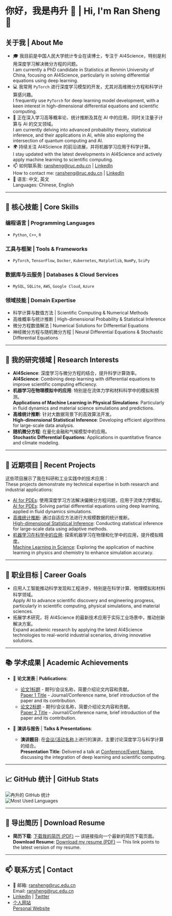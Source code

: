 # 你好，我是冉升 👋 | Hi, I'm Ran Sheng 👋

## 关于我 | About Me
- 🎓 我目前是中国人民大学统计专业在读博士，专注于 AI4Science，特别是利用深度学习解决微分方程的问题。  
  I am currently a PhD candidate in Statistics at Renmin University of China, focusing on AI4Science, particularly in solving differential equations using deep learning.
- 💻 我常用 `PyTorch` 进行深度学习模型的开发，尤其对高维微分方程和科学计算感兴趣。  
  I frequently use `PyTorch` for deep learning model development, with a keen interest in high-dimensional differential equations and scientific computing.
- 🧠 正在深入学习高等概率论、统计推断及其在 AI 中的应用，同时关注量子计算与 AI 的交叉领域。  
  I am currently delving into advanced probability theory, statistical inference, and their applications in AI, while also exploring the intersection of quantum computing and AI.
- 🌍 持续关注 AI4Science 的前沿进展，并将机器学习应用于科学计算。  
  I stay updated with the latest developments in AI4Science and actively apply machine learning to scientific computing.
- 📫 如何联系我: ransheng@ruc.edu.cn | [LinkedIn](https://你的LinkedIn链接)  
  How to contact me: ransheng@ruc.edu.cn | [LinkedIn](https://你的LinkedIn链接)
- 💬 语言: 中文, 英文  
  Languages: Chinese, English

---

## 🔧 核心技能 | Core Skills

### 编程语言 | Programming Languages
- `Python`, `C++`, `R`

### 工具与框架 | Tools & Frameworks
- `PyTorch`, `TensorFlow`, `Docker`, `Kubernetes`, `Matplotlib`, `NumPy`, `SciPy`

### 数据库与云服务 | Databases & Cloud Services
- `MySQL`, `SQLite`, `AWS`, `Google Cloud`, `Azure`

### 领域技能 | Domain Expertise
- 科学计算与数值方法 | Scientific Computing & Numerical Methods
- 高维概率与统计推断 | High-dimensional Probability & Statistical Inference
- 微分方程数值解法 | Numerical Solutions for Differential Equations
- 神经微分方程与随机微分方程 | Neural Differential Equations & Stochastic Differential Equations

---

## 🌟 我的研究领域 | Research Interests
- **AI4Science**: 深度学习与微分方程的结合，提升科学计算效率。  
  **AI4Science**: Combining deep learning with differential equations to improve scientific computing efficiency.
- **机器学习在物理模拟中的应用**: 特别是在流体力学和材料科学中的模拟和预测。  
  **Applications of Machine Learning in Physical Simulations**: Particularly in fluid dynamics and material science simulations and predictions.
- **高维统计推断**: 针对大数据背景下的高效算法开发。  
  **High-dimensional Statistical Inference**: Developing efficient algorithms for large-scale data analysis.
- **随机微分方程**: 在量化金融和气候模型中的应用。  
  **Stochastic Differential Equations**: Applications in quantitative finance and climate modeling.

---

## 📂 近期项目 | Recent Projects
这些项目展示了我在科研和工业实践中的技术应用：  
These projects demonstrate my technical expertise in both research and industrial applications:
- [AI for PDEs](项目链接): 使用深度学习方法解决偏微分方程问题，应用于流体力学模拟。  
  [AI for PDEs](项目链接): Solving partial differential equations using deep learning, applied in fluid dynamics simulations.
- [高维统计推断](项目链接): 通过自适应方法进行大规模数据的统计推断。  
  [High-dimensional Statistical Inference](项目链接): Conducting statistical inference for large-scale data using adaptive methods.
- [机器学习在科学中的应用](项目链接): 探索机器学习在物理和化学中的应用，提升模拟精度。  
  [Machine Learning in Science](项目链接): Exploring the application of machine learning in physics and chemistry to enhance simulation accuracy.

---

## 🎯 职业目标 | Career Goals
- 应用人工智能推动科学发现和工程进步，特别是在科学计算、物理模拟和材料科学领域。  
  Apply AI to advance scientific discovery and engineering progress, particularly in scientific computing, physical simulations, and material sciences.
- 拓展学术研究，将 AI4Science 的最新技术应用于实际工业场景中，推动创新解决方案。  
  Expand academic research by applying the latest AI4Science technologies to real-world industrial scenarios, driving innovative solutions.

---

## 📚 学术成果 | Academic Achievements
- 📄 **论文发表** | **Publications**:
  - [论文1标题](链接) - 期刊/会议名称，简要介绍论文内容和贡献。  
    [Paper 1 Title](link) - Journal/Conference name, brief introduction of the paper and its contribution.
  - [论文2标题](链接) - 期刊/会议名称，简要介绍论文内容和贡献。  
    [Paper 2 Title](link) - Journal/Conference name, brief introduction of the paper and its contribution.

- 🎤 **演讲与报告** | **Talks & Presentations**:
  - **演讲题目**: 在[会议/活动名称](链接)上进行的演讲，主要讨论深度学习与科学计算的结合。  
    **Presentation Title**: Delivered a talk at [Conference/Event Name](link), discussing the integration of deep learning and scientific computing.

---

## 📈 GitHub 统计 | GitHub Stats
![冉升的 GitHub 统计](https://github-readme-stats.vercel.app/api?username=Ran-Sheng&show_icons=true&theme=radical)  
![Most Used Languages](https://github-readme-stats.vercel.app/api/top-langs/?username=Ran-Sheng&layout=compact&theme=radical)

---

## 📄 导出简历 | Download Resume
- **简历下载**: [下载我的简历 (PDF)](https://link-to-resume.com) — 该链接指向一个最新的简历下载页面。  
  **Download Resume**: [Download my resume (PDF)](https://link-to-resume.com) — This link points to the latest version of my resume.

---

## 📫 联系方式 | Contact
- 📧 邮箱: ransheng@ruc.edu.cn  
  Email: ransheng@ruc.edu.cn
- [LinkedIn](https://你的LinkedIn链接) | [Twitter](https://你的Twitter链接)  
- [个人网站](https://你的个人网站链接)  
  [Personal Website](https://your-personal-website-link)
